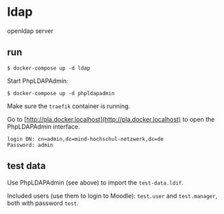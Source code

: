 # ldap
openldap server

## run

    $ docker-compose up -d ldap

Start PhpLDAPAdmin:

    $ docker-compose up -d phpldapadmin

Make sure the `traefik` container is running.

Go to [http://pla.docker.localhost](http://pla.docker.localhost) to open the PhpLDAPAdmin interface.

    login DN: cn=admin,dc=mind-hochschul-netzwerk,dc=de
    Password: admin

## test data

Use PhpLDAPAdmin (see above) to import the `test-data.ldif`.

Included users (use them to login to Moodle): `test.user` and `test.manager`, both with password `test`.

